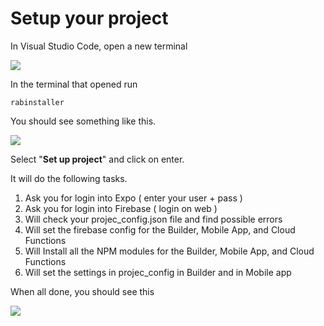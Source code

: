 # Setup your project

In Visual Studio Code, open a new terminal

![](https://support-hub--assets.s3.eu-west-2.amazonaws.com/assets/74/images/DrSCmct6WwDGgBcXwjT8VZnen6OVJrOPLU5Rd2At.png)

In the terminal that opened run

```text
rabinstaller
```

You should see something like this.

![](https://support-hub--assets.s3.eu-west-2.amazonaws.com/assets/74/images/t4smF6qzOeisx4cHdjjRsXiVDL5TGvFiGzmRxYQq.png)

Select "**Set up project**" and click on enter.

It will do the following tasks. 

1. Ask you for login into Expo \( enter your user + pass \)
2. Ask you for login into Firebase \( login on web \)
3. Will check your projec\_config.json file and find possible errors
4. Will set the firebase config for the Builder, Mobile App, and Cloud Functions
5. Will Install all the NPM modules for the Builder, Mobile App, and Cloud Functions
6. Will set the settings in projec\_config in Builder and in Mobile app

When all done, you should see this

![](https://support-hub--assets.s3.eu-west-2.amazonaws.com/assets/74/images/q2ogqXA1DqM3vQdzLRSDst1OvfcJFUrAm6tuiwio.png)

